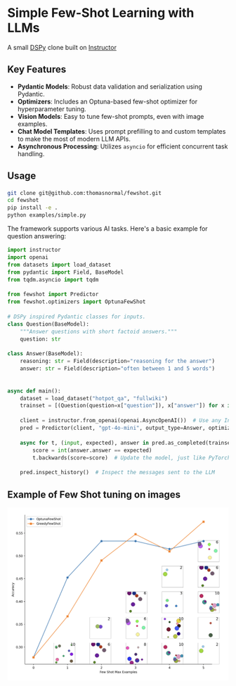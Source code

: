 # Simple Few-Shot Learning with LLMs

A small [DSPy](https://github.com/stanfordnlp/dspy) clone built on [Instructor](https://python.useinstructor.com/)

## Key Features

- **Pydantic Models**: Robust data validation and serialization using Pydantic.
- **Optimizers**: Includes an Optuna-based few-shot optimizer for hyperparameter tuning.
- **Vision Models**: Easy to tune few-shot prompts, even with image examples.
- **Chat Model Templates**: Uses prompt prefilling to and custom templates to make the most of modern LLM APIs.
- **Asynchronous Processing**: Utilizes `asyncio` for efficient concurrent task handling.

## Usage
```bash
git clone git@github.com:thomasnormal/fewshot.git
cd fewshot
pip install -e .
python examples/simple.py
```

The framework supports various AI tasks. Here's a basic example for question answering:

```python
import instructor
import openai
from datasets import load_dataset
from pydantic import Field, BaseModel
from tqdm.asyncio import tqdm

from fewshot import Predictor
from fewshot.optimizers import OptunaFewShot

# DSPy inspired Pydantic classes for inputs.
class Question(BaseModel):
    """Answer questions with short factoid answers."""
    question: str

class Answer(BaseModel):
    reasoning: str = Field(description="reasoning for the answer")
    answer: str = Field(description="often between 1 and 5 words")


async def main():
    dataset = load_dataset("hotpot_qa", "fullwiki")
    trainset = [(Question(question=x["question"]), x["answer"]) for x in dataset["train"]]

    client = instructor.from_openai(openai.AsyncOpenAI())  # Use any Instructor supported LLM
    pred = Predictor(client, "gpt-4o-mini", output_type=Answer, optimizer=OptunaFewShot(3))

    async for t, (input, expected), answer in pred.as_completed(trainset):
        score = int(answer.answer == expected)
        t.backwards(score=score)  # Update the model, just like PyTorch

    pred.inspect_history()  # Inspect the messages sent to the LLM
```

## Example of Few Shot tuning on images
![circles](https://raw.githubusercontent.com/thomasnormal/fewshot/main/static/circles.png)
